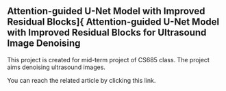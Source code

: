 ## Attention-guided U-Net Model with Improved Residual Blocks]{ Attention-guided U-Net Model with Improved Residual Blocks for Ultrasound Image Denoising

<p> This project is created for mid-term project of CS685 class. The project aims denoising ultrasound images. <br>

You can reach the related article by clicking this link. 
